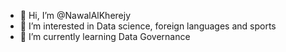 - 👋 Hi, I’m @NawalAlKherejy
- 👀 I’m interested in Data science, foreign languages and sports
- 🌱 I’m currently learning Data Governance

<!---
NawalAlKherejy/NawalAlKherejy is a ✨ special ✨ repository because its `README.md` (this file) appears on your GitHub profile.
You can click the Preview link to take a look at your changes.
--->
